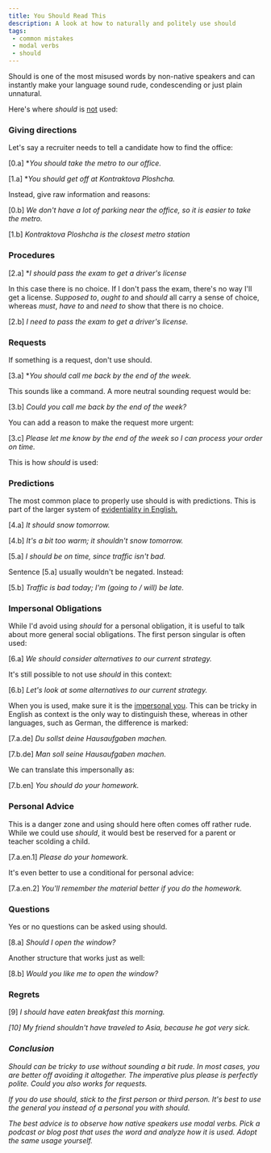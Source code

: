 ```yaml
---
title: You Should Read This
description: A look at how to naturally and politely use should
tags:
 - common mistakes
 - modal verbs
 - should
---
```


Should is one of the most misused words by non-native speakers and can instantly make your language sound rude, condescending or just plain unnatural.

Here's where <i>should</i> is <u>not</u> used:

### Giving directions

Let's say a recruiter needs to tell a candidate how to find the office:

[0.a] *<i>You should take the metro to our office.</i>

[1.a] *<i>You should get off at Kontraktova Ploshcha.</i>

Instead, give raw information and reasons:

[0.b] <i>We don't have a lot of parking near the office, so it is easier to take the metro.</i>

[1.b] <i>Kontraktova Ploshcha is the closest metro station</i>

### Procedures

[2.a] *<i>I should pass the exam to get a driver's license</i>

In this case there is no choice. If I don't pass the exam, there's no way I'll get a license. <i>Supposed to</i>, <i>ought to</i> and <i>should</i> all carry a sense of choice, whereas <i>must</i>, <i>have to</i> and <i>need to</i> show that there is no choice.

[2.b] <i>I need to pass the exam to get a driver's license.</i>

### Requests

If something is a request, don't use should.

[3.a] *<i>You should call me back by the end of the week.</i>

This sounds like a command. A more neutral sounding request would be:

[3.b] <i>Could you call me back by the end of the week?</i>

You can add a reason to make the request more urgent:

[3.c] <i>Please let me know by the end of the week so I can process your order on time.</i>

This is how <i>should</i> is used:

### Predictions

The most common place to properly use should is with predictions. This is part of the larger system of  <a href="/blog/modal-verbs-probability-inference" target="_blank">evidentiality in English.</a>

[4.a] <i>It should snow tomorrow.</i>

[4.b] <i>It's a bit too warm; it shouldn't snow tomorrow.</i>

[5.a] <i>I should be on time, since traffic isn't bad.</i>

Sentence [5.a] usually wouldn't be negated. Instead:

[5.b] <i>Traffic is bad today; I'm (going to / will) be late.</i>

### Impersonal Obligations

While I'd avoid using <i>should</i> for a personal obligation, it is useful to talk about more general social obligations. The first person singular is often used:

[6.a] <i>We should consider alternatives to our current strategy.</i>

It's still possible to not use <i>should</i> in this context:

[6.b] <i>Let's look at some alternatives to our current strategy.</i>

When you is used, make sure it is the <a href="https://en.wikipedia.org/wiki/Generic_you" target="_blank">impersonal you</a>. This can be tricky in English as context is the only way to distinguish these, whereas in other languages, such as German, the difference is marked:

[7.a.de] <i>Du sollst deine Hausaufgaben machen.</i>

[7.b.de] <i>Man soll seine Hausaufgaben machen.</i>

We can translate this impersonally as:

[7.b.en] <i>You should do your homework.</i>

### Personal Advice

This is a danger zone and using should here often comes off rather rude. While we could use <i>should</i>, it would best be reserved for a parent or teacher scolding a child.

[7.a.en.1] <i>Please do your homework.</i>

It's even better to use a conditional for personal advice:

[7.a.en.2] <i>You'll remember the material better if you do the homework.</i>

### Questions

Yes or no questions can be asked using should.

[8.a] <i>Should I open the window?</i>

Another structure that works just as well:

[8.b] <i>Would you like me to open the window?</i>

### Regrets

[9] <i>I should have eaten breakfast this morning.<i>

[10] <i>My friend shouldn't have traveled to Asia, because he got very sick.</i>

### Conclusion

<i>Should</i> can be tricky to use without sounding a bit rude. In most cases, you are better off avoiding it altogether. The imperative plus please is perfectly polite. <i>Could you</i> also works for requests.

If you do use should, stick to the first person or third person. It's best to use the general you instead of a personal you with should.

The best advice is to observe how native speakers use modal verbs. Pick a podcast or blog post that uses the word and analyze how it is used. Adopt the same usage yourself.
